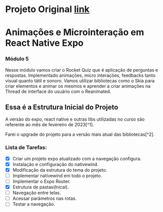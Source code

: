 # Projeto Original [link](https://github.com/rocketseat-education/ignitequiz_template)
# Animações e Microinteração em React Native Expo

### Módulo 5
Nesse módulo vamos criar o Rocket Quiz que é aplicação de perguntas e respostas. Implementado animações, micro interações, feedbacks tanto visual quanto tátil e sonoro. Vamos utilizar bibliotecas como o Skia para criar elementos e animar os mesmos e aprender a criar animações na Thread de interface do usuário com o Reanimated.

## Essa é a Estrutura Inicial do Projeto
A versão do expo, react native e outras libs utilizadas no curso são referente ao mês de fevereiro de 2023[^1].

Farei o upgrade do projeto para a versão mais atual das bibliotecas[^2].

### Lista de Tarefas:

- [x]  Criar um projeto expo atualizado com a navegação configura. 
- [x]  Instalação e configuração do nativewind. 
- [x]  Modificação da estrutura do tema do projeto. 
- [ ]  Implementar nativewind em todo o projeto. 
- [ ]  Implementar o Expo Router. 
- [x]  Estrutura de pastas(Inical). 
- [ ]  Navegação entre telas.
- [ ]  Acessar parâmetros nas rotas.
- [ ]  Testar a navegação.
